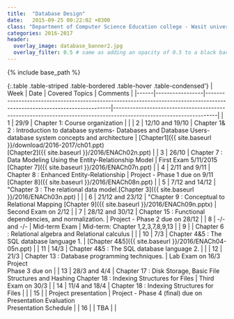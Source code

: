 ```yaml
---
title:  "Database Design"
date:   2015-09-25 00:22:02 +0300
class: "Department of Computer Science Education college - Wasit university Second stage"
categories: 2016-2017
header:
  overlay_image: database_banner2.jpg
  overlay_filter: 0.5 # same as adding an opacity of 0.5 to a black background
---
```


{% include base_path %}

{:.table .table-striped .table-bordered .table-hover .table-condensed'}
| Week | Date            | Covered Topics                                                                                                           | Comments                                                                                                          | 
|------|-----------------|--------------------------------------------------------------------------------------------------------------------------|-------------------------------------------------------------------------------------------------------------------| 
| 1    | 29/9            | Chapter 1: Course organization                                                                                           |                                                                                                                   | 
| 2    | 12/10 and 19/10 | Chapter 1& 2 : Introduction to database systems- Databases and Database Users- database system concepts and architecture | [Chapter1]({{ site.baseurl }}/download/2016-2017/ch01.ppt) <br>[Chapter2]({{ site.baseurl }}/2016/ENACh02n.ppt) | 
| 3    | 26/10           | Chapter 7 : Data Modeling Using the Entity-Relationship Model                                                            | First Exam 5/11/2015 <br> [Chapter 7]({{ site.baseurl }}/2016/ENACh07n.ppt)                                 | 
| 4    | 2/11 and 9/11   | Chapter 8 : Enhanced Entity-Relationship                                                                                 | Project - Phase 1 due on 9/11<br> [Chapter 8]({{ site.baseurl }}/2016/ENACh08n.ppt)                         | 
| 5    | 7/12 and 14/12  | "Chapter 3 : The relational data model.[Chapter 3]({{ site.baseurl }}/2016/ENACh03n.ppt)                                   |                                                                                                                   | 
| 6    | 21/12 and 23/12 | "Chapter 9 : Conceptual to Relational Mapping [Chapter 9]({{ site.baseurl }}/2016/ENACh09n.pptx)                           | Second Exam on 2/12                                                                                               | 
| 7    | 28/12 and 30/12 | Chapter 15 : Functional dependencies, and normalization.                                                                 | Project - Phase 2 due on 28/12                                                                                    | 
| 8    | -/- and -/-     | Mid-term Exam                                                                                                            | Mid-term: Chapter 1,2,3,7,8,9,13                                                                                  | 
| 9    |                 | Chapter 6 : Relational algebra and Relational calculus                                                                   |                                                                                                                   | 
| 10   | 7/3             | Chapter 4&5 : The SQL database language 1.                                                                               | [Chapter 4&5]({{ site.baseurl }}/2016/ENACh04-05n.ppt)                                                             | 
| 11   | 14/3            | Chapter 4&5 : The SQL database language 2.                                                                               |                                                                                                                   | 
| 12   | 21/3            | Chapter 13 : Database programming techniques.                                                                            | Lab Exam on 16/3 Project <br> Phase 3 due on                                                                         | 
| 13   | 28/3 and 4/4    | Chapter 17 : Disk Storage, Basic File Structures and Hashing Chapter 18 : Indexing Structures for Files                  | Third Exam on 30/3                                                                                                | 
| 14   | 11/4 and 18/4   | Chapter 18 : Indexing Structures for Files                                                                               |                                                                                                                   | 
| 15   |                 | Project presentation                                                                                                     | Project - Phase 4 (final) due on <br>Presentation Evaluation <br>Presentation Schedule                                    | 
| 16   |                 | TBA                                                                                                                      |                                                                                                                   | 
